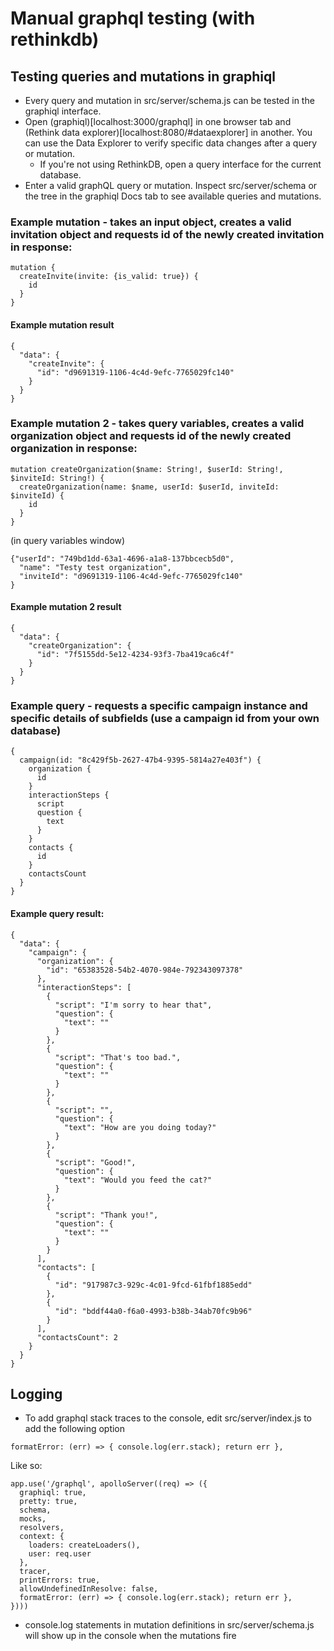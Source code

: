 # Manual graphql testing (with rethinkdb)

## Testing queries and mutations in graphiql

* Every query and mutation in src/server/schema.js can be tested in the graphiql interface.
* Open (graphiql)[localhost:3000/graphql] in one browser tab and (Rethink data explorer)[localhost:8080/#dataexplorer] in another. You can use the Data Explorer to verify specific data changes after a query or mutation.
  * If you're not using RethinkDB, open a query interface for the current database.
* Enter a valid graphQL query or mutation. Inspect src/server/schema or the tree in the graphiql Docs tab to see available queries and mutations. 

### Example mutation - takes an input object, creates a valid invitation object and requests id of the newly created invitation in response:

```
mutation {
  createInvite(invite: {is_valid: true}) {
    id
  }
}
```

#### Example mutation result

```
{
  "data": {
    "createInvite": {
      "id": "d9691319-1106-4c4d-9efc-7765029fc140"
    }
  }
}
```

### Example mutation 2 - takes query variables, creates a valid organization object and requests id of the newly created organization in response:

```
mutation createOrganization($name: String!, $userId: String!, $inviteId: String!) {
  createOrganization(name: $name, userId: $userId, inviteId: $inviteId) {
    id
  }
}
```

(in query variables window)

```
{"userId": "749bd1dd-63a1-4696-a1a8-137bbcecb5d0",
  "name": "Testy test organization",
  "inviteId": "d9691319-1106-4c4d-9efc-7765029fc140"
}
```

#### Example mutation 2 result

```
{
  "data": {
    "createOrganization": {
      "id": "7f5155dd-5e12-4234-93f3-7ba419ca6c4f"
    }
  }
}
```

### Example query - requests a specific campaign instance and specific details of subfields (use a campaign id from your own database)

```
{
  campaign(id: "8c429f5b-2627-47b4-9395-5814a27e403f") {
    organization {
      id
    }
    interactionSteps {
      script
      question {
        text
      }
    }
    contacts {
      id
    }
    contactsCount
  }
}
```

#### Example query result:

```
{
  "data": {
    "campaign": {
      "organization": {
        "id": "65383528-54b2-4070-984e-792343097378"
      },
      "interactionSteps": [
        {
          "script": "I'm sorry to hear that",
          "question": {
            "text": ""
          }
        },
        {
          "script": "That's too bad.",
          "question": {
            "text": ""
          }
        },
        {
          "script": "",
          "question": {
            "text": "How are you doing today?"
          }
        },
        {
          "script": "Good!",
          "question": {
            "text": "Would you feed the cat?"
          }
        },
        {
          "script": "Thank you!",
          "question": {
            "text": ""
          }
        }
      ],
      "contacts": [
        {
          "id": "917987c3-929c-4c01-9fcd-61fbf1885edd"
        },
        {
          "id": "bddf44a0-f6a0-4993-b38b-34ab70fc9b96"
        }
      ],
      "contactsCount": 2
    }
  }
}
```

## Logging

* To add graphql stack traces to the console, edit src/server/index.js to add the following option

`formatError: (err) => { console.log(err.stack); return err },`

Like so:

```
app.use('/graphql', apolloServer((req) => ({
  graphiql: true,
  pretty: true,
  schema,
  mocks,
  resolvers,
  context: {
    loaders: createLoaders(),
    user: req.user
  },
  tracer,
  printErrors: true,
  allowUndefinedInResolve: false,
  formatError: (err) => { console.log(err.stack); return err }, 
})))
```

* console.log statements in mutation definitions in src/server/schema.js will show up in the console when the mutations fire 






